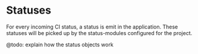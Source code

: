 # Statuses

For every incoming CI status, a status is emit in the application. These statuses will be picked up
by the status-modules configured for the project.

@todo: explain how the status objects work
